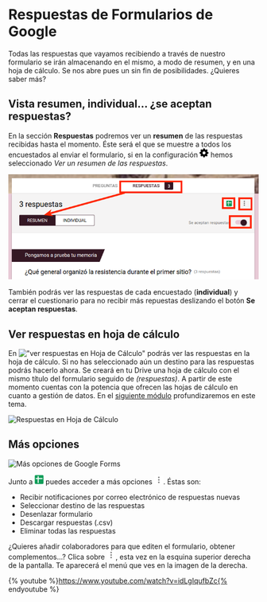 # Respuestas de Formularios de Google

Todas las respuestas que vayamos recibiendo a través de nuestro formulario se irán almacenando en el mismo, a modo de resumen, y en una
hoja de cálculo. Se nos abre pues un sin fin de posibilidades. ¿Quieres saber más?

## Vista resumen, individual... ¿se aceptan respuestas?

En la sección **Respuestas** podremos ver un **resumen** de las respuestas recibidas hasta el momento. Éste será el que se muestre a todos los encuestados al enviar el formulario, si en la configuración ![Rueda deconfiguración](images/18px-Settings-work-tool.svg.png) hemos seleccionado *Ver un resumen de las respuestas*.

![Opciones de las respuestas en formularios de Google](images/Opciones_de_las_respuestas_en_formularios_de_Google.png)

También podrás ver las respuestas de cada encuestado (**individual**) y
cerrar el cuestionario para no recibir más repuestas deslizando el botón
**Se aceptan respuestas**.

## Ver respuestas en hoja de cálculo

En !["ver respuestas en Hoja de Cálculo"](images/18px-Ver_respuestas_en_Hoja_de_C%C3%A1lculo.png) podrás ver las respuestas en la hoja de cálculo. Si no has seleccionado aún un destino para las respuestas podrás hacerlo ahora. Se creará en tu Drive una hoja de cálculo con el mismo título del formulario seguido de *(respuestas)*. A partir de este momento cuentas con la potencia que ofrecen las hojas de cálculo en cuanto a gestión de datos. En el [siguiente módulo](introduccion-a-hojas-de-calculo-de-google.md) profundizaremos en este tema.

![Respuestas en Hoja de Cálculo](images/Respuestas_en_Hoja_de_Cálculo.png)

## Más opciones

![Más opciones de Google Forms](images/Más_opciones_de_Google_Forms.png)

Junto a !["ver respuestas en Hoja de Cálculo"](images/18px-Ver_respuestas_en_Hoja_de_Calculo.png) puedes acceder a más opciones !["los tres juntos envertical"](images/MenIOS.png). Éstas son:
-   Recibir notificaciones por correo electrónico de respuestas nuevas
-   Seleccionar destino de las respuestas
-   Desenlazar formulario
-   Descargar respuestas (.csv)
-   Eliminar todas las respuestas

¿Quieres añadir colaboradores para que editen el formulario, obtener complementos...? Clica sobre !["los tres puntos en vertical"](images/MenIOS.png), esta vez en la esquina superior derecha de la pantalla. Te aparecerá el menú que ves en la imagen de la derecha.

{% youtube %}https://www.youtube.com/watch?v=idLgIqufbZc{% endyoutube %}